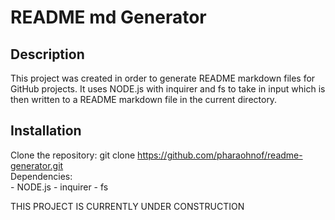 #  README md Generator

  ## Description
  This project was created in order to generate README markdown files for GitHub projects. It uses NODE.js with inquirer and fs to take in input which is then written to a README markdown file in the current directory.
  
  ## Installation

  Clone the repository: 
    git clone https://github.com/pharaohnof/readme-generator.git  
  Dependencies:  
    - NODE.js   - inquirer   - fs  
    
  THIS PROJECT IS CURRENTLY UNDER CONSTRUCTION